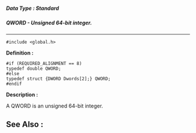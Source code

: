 ##### Data Type : Standard
##### QWORD - Unsigned 64-bit integer.
---
```
#include <global.h>
```

**Definition :**
```
#if (REQUIRED_ALIGNMENT == 8)
typedef double QWORD;
#else
typedef struct {DWORD Dwords[2];} QWORD;
#endif
```

**Description :**

A QWORD is an unsigned 64-bit integer.


**See Also :**
---
